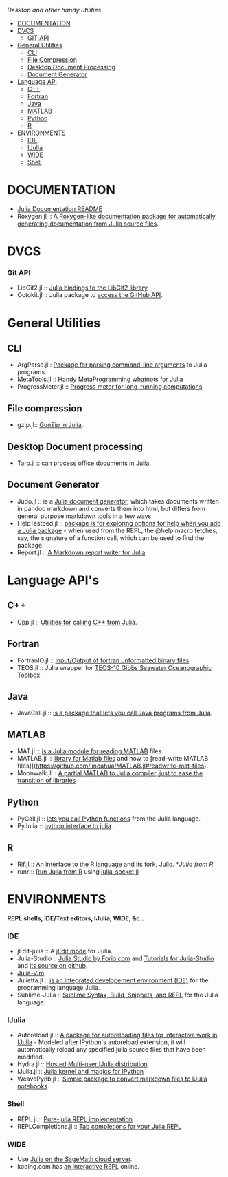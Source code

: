 *Desktop and other handy utilities*

* [DOCUMENTATION](#documentation)
* [DVCS](#dvcs)
   * [GIT API](#git-api)
* [General Utilities](#general-utilities)
   * [CLI](#cli)
   * [File Compression](#file-compression)  
   * [Desktop Document Processing](#desktop-document-processing)
   * [Document Generator](#document-generator) 
* [Language API](#language-api)
   * [C++](#c++)
   * [Fortran](#fortran)
   * [Java](#java)
   * [MATLAB](#matlab)
   * [Python](#python)
   * [R](#r)
* [ENVIRONMENTS](#environments)    
   * [IDE](#ide)
   * [IJulia](#ijulia)
   * [WIDE](#wide)    
   * [Shell](#shell)


# DOCUMENTATION
* [Julia Documentation README](https://github.com/JuliaLang/julia/blob/master/doc/README.md)
* Roxygen.jl :: [A Roxygen-like documentation package for automatically generating documentation from Julia source files](https://github.com/johnmyleswhite/Roxygen.jl).


# DVCS 
### Git API 
* LibGit2.jl :: [Julia bindings to the LibGit2 library](https://github.com/jakebolewski/LibGit2.jl).
* Octokit.jl :: Julia package to [access the GitHub API](https://github.com/loladiro/Octokit.jl).


# General Utilities 
## CLI 
* ArgParse.jl:: [Package for parsing command-line arguments](https://github.com/carlobaldassi/ArgParse.jl) to Julia programs.
* MetaTools.jl :: [Handy MetaProgramming whatnots for Julia](https://github.com/burrowsa/MetaTools.jl)
* ProgressMeter.jl :: [Progress meter for long-running computations](https://github.com/timholy/ProgressMeter.jl)

## File compression 
* gzip.jl:: [GunZip in Julia](https://github.com/jvns/gzip.jl).

## Desktop Document processing 
* Taro.jl :: [can process office documents in Julia](https://github.com/aviks/Taro.jl).

## Document Generator 
* Judo.jl :: is a [Julia document generator](https://github.com/dcjones/Judo.jl), which takes documents written in pandoc markdown and converts them into html, but differs from general purpose markdown tools in a few ways.
* HelpTestbed.jl :: [package is for exploring options for help when you add a Julia package](https://github.com/tshort/HelpTestbed.jl) - when used from the REPL, the @help macro fetches, say, the signature of a function call, which can be used to find the package.
* Report.jl :: [A Markdown report writer for Julia](https://github.com/sveme/Report.jl)


# Language API's
## C++ 
* Cpp.jl :: [Utilities for calling C++ from Julia](https://github.com/timholy/Cpp.jl).

## Fortran 
* FortranIO.jl :: [Input/Output of fortran unformatted binary files](https://github.com/rephorm/FortranIO.jl).
* TEOS.jl :: Julia wrapper for [TEOS-10 Gibbs Seawater Oceanographic Toolbox](https://github.com/njwilson23/TEOS.jl).

## Java 
* JavaCall.jl :: [is a package that lets you call Java programs from Julia](http://aviks.github.io/JavaCall.jl). 

## MATLAB
* MAT.jl :: [is a Julia module for reading MATLAB](https://github.com/simonster/MAT.jl) files.
* MATLAB.jl :: [library for Matlab files](https://github.com/lindahua/MATLAB.jl) and how to [read-write MATLAB files]](https://github.com/lindahua/MATLAB.jl#readwrite-mat-files).
* Moonwalk.jl :: [A partial MATLAB to Julia compiler, just to ease the transition of libraries](https://github.com/diogo149/Moonwalk.jl)

## Python
* PyCall.jl :: [lets you call Python functions](https://github.com/stevengj/PyCall.jl) from the Julia language.
* PyJulia :: [python interface to julia](https://github.com/jakebolewski/pyjulia).

## R
* Rif.jl :: An [interface to the R language](https://github.com/lgautier/Rif.jl) and its fork, [Julio](https://github.com/tshort/julio).
**Julia from R*
* runr :: [Run Julia from R](http://rpubs.com/yihui/julia-knitr) using [julia_socket.jl](https://github.com/yihui/runr/blob/master/inst/lang/julia_socket.jl)


# ENVIRONMENTS
**REPL shells, IDE/Text editors, IJulia, WIDE, &c..**
### IDE
* jEdit-julia :: A [jEdit mode](https://github.com/tuckerkevin/jedit-julia) for Julia.
* Julia-Studio :: [Julia Studio by Forio.com](http://forio.com/products/julia-studio/) and [Tutorials for Julia-Studio](http://forio.com/products/julia-studio/tutorials/) and [its source on github](https://github.com/forio/julia-tutorials).
* [Julia-Vim](https://github.com/JuliaLang/julia-vim).
* Julietta.jl :: [is an integrated developement environment (IDE)](https://github.com/tknopp/Julietta.jl) for the programming language Julia.
* Sublime-Julia :: [Sublime Syntax, Build, Snippets, and REPL](https://github.com/karbarcca/Sublime-Julia) for the Julia language.

### IJulia 
* Autoreload.jl :: [A package for autoreloading files for interactive work in IJulia](https://github.com/malmaud/Autoreload.jl) - Modeled after IPython's autoreload extension, it will automatically reload any specified julia source files that have been modified. 
* Hydra.jl :: [Hosted Multi-user IJulia distribution](https://github.com/loladiro/Hydra.jl).
* IJulia.jl :: [Julia kernel and magics for IPython](https://github.com/JuliaLang/IJulia.jl)
* WeavePynb.jl :: [Simple package to convert markdown files to IJulia notebooks](https://github.com/jverzani/WeavePynb.jl)

### Shell
* REPL.jl :: [Pure-julia REPL implementation](https://github.com/loladiro/REPL.jl)
* REPLCompletions.jl :: [Tab completions for your Julia REPL](https://github.com/loladiro/REPLCompletions.jl)

### WIDE
* Use [Julia on the SageMath cloud server](https://cloud.sagemath.com).
* koding.com has [an interactive REPL](https://koding.com/Julia) online.

